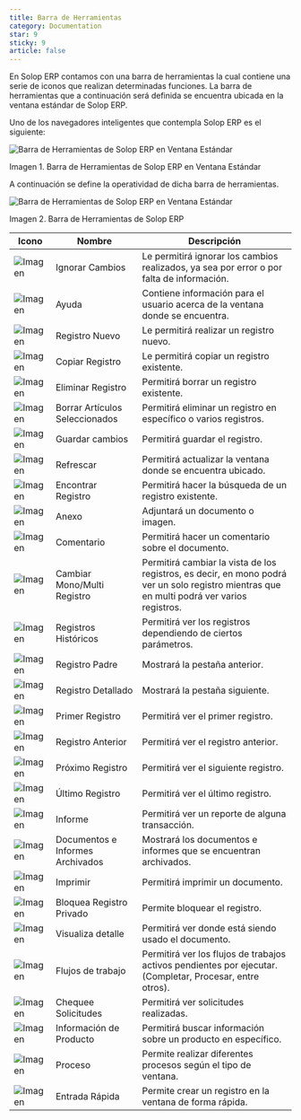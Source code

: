 ```yaml
---
title: Barra de Herramientas
category: Documentation
star: 9
sticky: 9
article: false
---
```


En Solop ERP contamos con una barra de herramientas la cual contiene una serie de iconos que realizan determinadas funciones. La barra de herramientas que a continuación será definida se encuentra ubicada en la ventana estándar de Solop ERP.

Uno de los navegadores inteligentes que contempla Solop ERP es el siguiente:

![Barra de Herramientas de Solop ERP en Ventana Estándar](/assets/img/docs/basic-rules/bar-tools.png)

Imagen 1. Barra de Herramientas de Solop ERP en Ventana Estándar

A continuación se define la operatividad de dicha barra de herramientas.

![Barra de Herramientas de Solop ERP en Ventana Estándar](/assets/img/docs/basic-rules/bar-operar.png)

Imagen 2. Barra de Herramientas de Solop ERP

| Icono                                               | Nombre                           | Descripción                                                                                                                                 |
| --------------------------------------------------- | -------------------------------- | ------------------------------------------------------------------------------------------------------------------------------------------- |
| ![Imagen](/assets/img/docs/basic-rules/image1.png)  | Ignorar Cambios                  | Le permitirá ignorar los cambios realizados, ya sea por error o por falta de información.                                                   |
| ![Imagen](/assets/img/docs/basic-rules/image2.png)  | Ayuda                            | Contiene información para el usuario acerca de la ventana donde se encuentra.                                                               |
| ![Imagen](/assets/img/docs/basic-rules/image3.png)  | Registro Nuevo                   | Le permitirá realizar un registro nuevo.                                                                                                    |
| ![Imagen](/assets/img/docs/basic-rules/image4.png)  | Copiar Registro                  | Le permitirá copiar un registro existente.                                                                                                  |
| ![Imagen](/assets/img/docs/basic-rules/image5.png)  | Eliminar Registro                | Permitirá borrar un registro existente.                                                                                                     |
| ![Imagen](/assets/img/docs/basic-rules/image6.png)  | Borrar Artículos Seleccionados   | Permitirá eliminar un registro en específico o varios registros.                                                                            |
| ![Imagen](/assets/img/docs/basic-rules/image7.png)  | Guardar cambios                  | Permitirá guardar el registro.                                                                                                              |
| ![Imagen](/assets/img/docs/basic-rules/image8.png)  | Refrescar                        | Permitirá actualizar la ventana donde se encuentra ubicado.                                                                                 |
| ![Imagen](/assets/img/docs/basic-rules/image9.png)  | Encontrar Registro               | Permitirá hacer la búsqueda de un registro existente.                                                                                       |
| ![Imagen](/assets/img/docs/basic-rules/image10.png) | Anexo                            | Adjuntará un documento o imagen.                                                                                                            |
| ![Imagen](/assets/img/docs/basic-rules/image11.png) | Comentario                       | Permitirá hacer un comentario sobre el documento.                                                                                           |
| ![Imagen](/assets/img/docs/basic-rules/image12.png) | Cambiar Mono/Multi Registro      | Permitirá cambiar la vista de los registros, es decir, en mono podrá ver un solo registro mientras que en multi podrá ver varios registros. |
| ![Imagen](/assets/img/docs/basic-rules/image13.png) | Registros Históricos             | Permitirá ver los registros dependiendo de ciertos parámetros.                                                                              |
| ![Imagen](/assets/img/docs/basic-rules/image14.png) | Registro Padre                   | Mostrará la pestaña anterior.                                                                                                               |
| ![Imagen](/assets/img/docs/basic-rules/image15.png) | Registro Detallado               | Mostrará la pestaña siguiente.                                                                                                              |
| ![Imagen](/assets/img/docs/basic-rules/image16.png) | Primer Registro                  | Permitirá ver el primer registro.                                                                                                           |
| ![Imagen](/assets/img/docs/basic-rules/image17.png) | Registro Anterior                | Permitirá ver el registro anterior.                                                                                                         |
| ![Imagen](/assets/img/docs/basic-rules/image18.png) | Próximo Registro                 | Permitirá ver el siguiente registro.                                                                                                        |
| ![Imagen](/assets/img/docs/basic-rules/image19.png) | Último Registro                  | Permitirá ver el último registro.                                                                                                           |
| ![Imagen](/assets/img/docs/basic-rules/image20.png) | Informe                          | Permitirá ver un reporte de alguna transacción.                                                                                             |
| ![Imagen](/assets/img/docs/basic-rules/image21.png) | Documentos e Informes Archivados | Mostrará los documentos e informes que se encuentran archivados.                                                                            |
| ![Imagen](/assets/img/docs/basic-rules/image22.png) | Imprimir                         | Permitirá imprimir un documento.                                                                                                            |
| ![Imagen](/assets/img/docs/basic-rules/image23.png) | Bloquea Registro Privado         | Permite bloquear el registro.                                                                                                               |
| ![Imagen](/assets/img/docs/basic-rules/image24.png) | Visualiza detalle                | Permitirá ver donde está siendo usado el documento.                                                                                         |
| ![Imagen](/assets/img/docs/basic-rules/image25.png) | Flujos de trabajo                | Permitirá ver los flujos de trabajos activos pendientes por ejecutar.(Completar, Procesar, entre otros).                                    |
| ![Imagen](/assets/img/docs/basic-rules/image26.png) | Chequee Solicitudes              | Permitirá ver solicitudes realizadas.                                                                                                       |
| ![Imagen](/assets/img/docs/basic-rules/image27.png) | Información de Producto          | Permitirá buscar información sobre un producto en específico.                                                                               |
| ![Imagen](/assets/img/docs/basic-rules/image28.png) | Proceso                          | Permite realizar diferentes procesos según el tipo de ventana.                                                                              |
| ![Imagen](/assets/img/docs/basic-rules/image29.png) | Entrada Rápida                   | Permite crear un registro en la ventana de forma rápida.                                                                                    |
